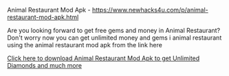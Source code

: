 Animal Restaurant Mod Apk - https://www.newhacks4u.com/p/animal-restaurant-mod-apk.html

Are you looking forward to get free gems and money in Animal Restaurant? Don't worry now you can get unlimited money and gems i animal restaurant using the animal restaurant mod apk from the link here

[Click here to download Animal Restaurant Mod Apk to get Unlimited Diamonds and much more](https://www.newhacks4u.com/p/animal-restaurant-mod-apk.html)

